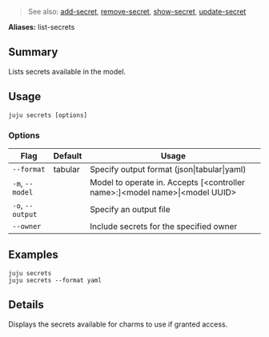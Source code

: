 > See also: [add-secret](#add-secret), [remove-secret](#remove-secret), [show-secret](#show-secret), [update-secret](#update-secret)

**Aliases:** list-secrets

## Summary
Lists secrets available in the model.

## Usage
```juju secrets [options] ```

### Options
| Flag | Default | Usage |
| --- | --- | --- |
| `--format` | tabular | Specify output format (json&#x7c;tabular&#x7c;yaml) |
| `-m`, `--model` |  | Model to operate in. Accepts [&lt;controller name&gt;:]&lt;model name&gt;&#x7c;&lt;model UUID&gt; |
| `-o`, `--output` |  | Specify an output file |
| `--owner` |  | Include secrets for the specified owner |

## Examples

    juju secrets
    juju secrets --format yaml


## Details

Displays the secrets available for charms to use if granted access.



